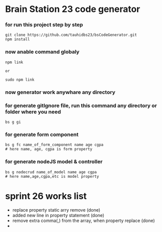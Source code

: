 # Brain Station 23 code generator

### for run this project step by step
```
git clone https://github.com/tauhidbs23/bsCodeGenerator.git
npm install
```

### now anable command globaly
```
npm link

or 

sudo npm link
```
### now generator work anywhare any directory

### for generate gitIgnore file, run this command any directory or folder where you need 
```
bs g gi

```


### for generate form component
```
bs g fc name_of_form_component name age cgpa
# here name, age, cgpa is form property
```

### for generate nodeJS model & controller
```
bs g nodecrud name_of_model name age cgpa
# here name,age,cgpa,etc is model property
```

# sprint 26 works list
- replace property static arry remove (done)
- added new line in property statement (done) 
- remove extra comma(,) from the array, when property replace (done)
- 
